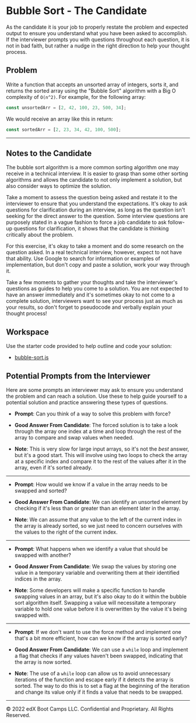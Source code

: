 # Bubble Sort - The Candidate

As the candidate it is your job to properly restate the problem and expected output to ensure you understand what you have been asked to accomplish. If the interviewer prompts you with questions throughout each question, it is not in bad faith, but rather a nudge in the right direction to help your thought process. 

## Problem

Write a function that accepts an unsorted array of integers, sorts it, and returns the sorted array using the "Bubble Sort" algorithm with a Big O complexity of `O(n^2)`. For example, for the following array:

```js
const unsortedArr = [2, 42, 100, 23, 500, 34];
```

We would receive an array like this in return:

```js
const sortedArr = [2, 23, 34, 42, 100, 500];
```

- - - 

## Notes to the Candidate

The bubble sort algorithm is a more common sorting algorithm one may receive in a technical interview. It is easier to grasp than some other sorting algorithms and allows the candidate to not only implement a solution, but also consider ways to optimize the solution.

Take a moment to assess the question being asked and restate it to the interviewer to ensure that you understand the expectations. It's okay to ask questions for clarification during an interview, as long as the question isn't seeking for the direct answer to the question. Some interview questions are purposely stated in a vague fashion to force a job candidate to ask follow-up questions for clarification, it shows that the candidate is thinking critically about the problem.

For this exercise, it's okay to take a moment and do some research on the question asked. In a real technical interview, however, expect to not have that ability. Use Google to search for information or examples of implementation, but don't copy and paste a solution, work your way through it.

Take a few moments to gather your thoughts and take the interviewer's questions as guides to help you come to a solution. You are not expected to have an answer immediately and it's sometimes okay to not come to a complete solution, interviewers want to see your process just as much as your results, so don't forget to pseudocode and verbally explain your thought process! 

## Workspace

Use the starter code provided to help outline and code your solution:

* [bubble-sort.js](./bubble-sort.js)

## Potential Prompts from the Interviewer

Here are some prompts an interviewer may ask to ensure you understand the problem and can reach a solution. Use these to help guide yourself to a potential solution and practice answering these types of questions.

* **Prompt**: Can you think of a way to solve this problem with force?

* **Good Answer From Candidate**: The forced solution is to take a look through the array one index at a time and loop through the rest of the array to compare and swap values when needed.

* **Note**: This is very slow for large input arrays, so it's not the _best_ answer, but it's a good start. This will involve using two loops to check the array at a specific index and compare it to the rest of the values after it in the array, even if it's sorted already.

- - -

* **Prompt**: How would we know if a value in the array needs to be swapped and sorted?

* **Good Answer From Candidate**: We can identify an unsorted element by checking if it's less than or greater than an element later in the array.

* **Note**: We can assume that any value to the left of the current index in the array is already sorted, so we just need to concern ourselves with the values to the right of the current index.

- - -

* **Prompt**: What happens when we identify a value that should be swapped with another?

* **Good Answer From Candidate**: We swap the values by storing one value in a temporary variable and overwriting them at their identified indices in the array.

* **Note**: Some developers will make a specific function to handle swapping values in an array, but it's also okay to do it within the bubble sort algorithm itself. Swapping a value will necessitate a temporary variable to hold one value before it is overwritten by the value it's being swapped with.

- - -

* **Prompt**: If we don't want to use the force method and implement one that's a bit more efficient, how can we know if the array is sorted early?

* **Good Answer From Candidate**: We can use a `while` loop and implement a flag that checks if any values haven't been swapped, indicating that the array is now sorted.

* **Note**: The use of a `while` loop can allow us to avoid unnecessary iterations of the function and escape early if it detects the array is sorted. The way to do this is to set a flag at the beginning of the iteration and change its value only if it finds a value that needs to be swapped.  

- - -
© 2022 edX Boot Camps LLC. Confidential and Proprietary. All Rights Reserved.
